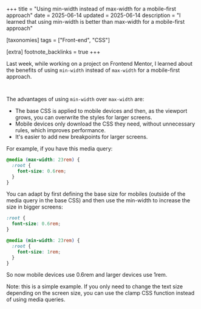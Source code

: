 +++
title = "Using min-width instead of max-width for a mobile-first approach"
date = 2025-06-14
updated = 2025-06-14
description = "I learned that using min-width is better than max-width for a mobile-first approach"

[taxonomies]
tags = ["Front-end", "CSS"]

[extra]
footnote_backlinks = true
+++

Last week, while working on a project on Frontend Mentor, I learned about the benefits of using `min-width` instead of `max-width` for a mobile-first approach.

<!-- Lottie animation (no iframe, local script, background transparent) -->
<script src="/lottie-player.js"></script>
<div style="display: flex; justify-content: center; margin: 1.5em 0;">
  <lottie-player
    src="english_hypothetical.json"
    background="transparent"
    speed="1"
    style="width: 320px; max-width: 100%; height: auto; border-radius: 6px;"
    loop
    autoplay
    title="Lottie animation illustrating min-width media query">
  </lottie-player>
</div>

The advantages of using `min-width` over `max-width` are:

- The base CSS is applied to mobile devices and then, as the viewport grows, you can overwrite the styles for larger screens.
- Mobile devices only download the CSS they need, without unnecessary rules, which improves performance.
- It's easier to add new breakpoints for larger screens.

For example, if you have this media query:

```css
@media (max-width: 23rem) {
  :root {
    font-size: 0.6rem;
  }
}
```

You can adapt by first defining the base size for mobiles (outside of the media query in the base CSS) and then use the min-width to increase the size in bigger screens:

```css
:root {
  font-size: 0.6rem;
}

@media (min-width: 23rem) {
  :root {
    font-size: 1rem;
  }
}
```

So now mobile devices use 0.6rem and larger devices use 1rem.

Note: this is a simple example. If you only need to change the text size depending on the screen size, you can use the clamp CSS function instead of using media queries.
